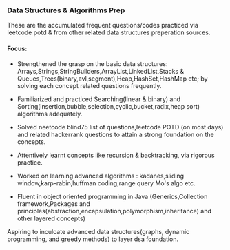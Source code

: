 ### Data Structures & Algorithms Prep

These are the accumulated frequent questions/codes practiced via leetcode potd & from other related data structures preperation sources.

#### Focus:

* Strengthened the grasp on the basic data structures: Arrays,Strings,StringBuilders,ArrayList,LinkedList,Stacks & Queues,Trees(binary,avl,segment),Heap,HashSet,HashMap etc; by solving each concept related questions frequently.

* Familiarized and practiced Searching(linear & binary) and Sorting(insertion,bubble,selection,cyclic,bucket,radix,heap sort) algorithms adequately.

* Solved neetcode blind75 list of questions,leetcode POTD (on most days) and related hackerrank questions to attain a strong foundation on the concepts.

* Attentively learnt concepts like recursion & backtracking, via rigorous practice.

* Worked on learning advanced algorithms : kadanes,sliding window,karp-rabin,huffman coding,range query Mo's algo etc.

* Fluent in object oriented programming in Java (Generics,Collection framework,Packages and principles(abstraction,encapsulation,polymorphism,inheritance) and other layered concepts) 

Aspiring to inculcate advanced data structures(graphs, dynamic programming, and greedy methods) to layer dsa foundation.





